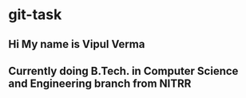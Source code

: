 # git-task

## Hi My name is Vipul Verma
## Currently doing B.Tech. in Computer Science and Engineering branch from NITRR